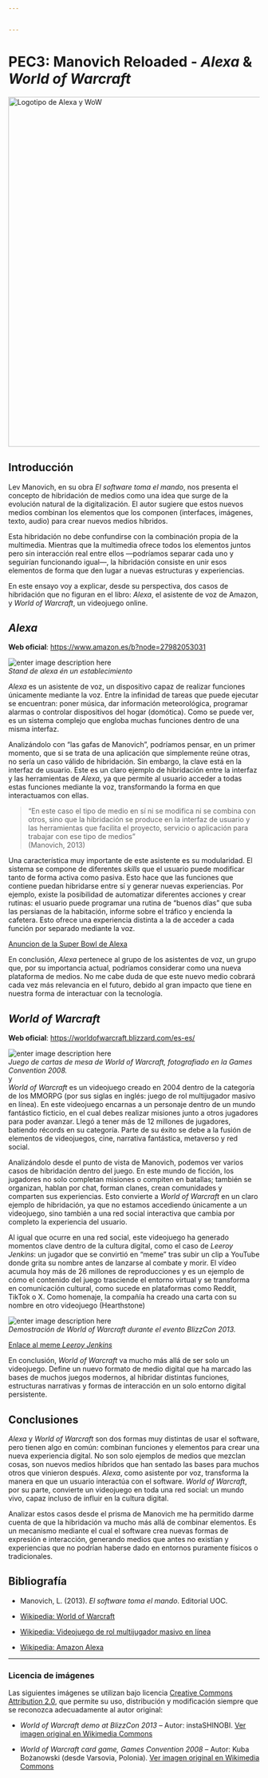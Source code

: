 ```yaml
---


---
```


<h1 id="pec3-manovich-reloaded---alexa--world-of-warcraft">PEC3: Manovich Reloaded - <em>Alexa</em> &amp; <em>World of Warcraft</em></h1>
<img src="https://i.imgur.com/H8j3lfv.png" alt="Logotipo de Alexa y WoW" width="700">
<h2 id="introducción">Introducción</h2>
<p>Lev Manovich, en su obra <em>El software toma el mando</em>, nos presenta el concepto de hibridación de medios como una idea que surge de la evolución natural de la digitalización. El autor sugiere que estos nuevos medios combinan los elementos que los componen (interfaces, imágenes, texto, audio) para crear nuevos medios híbridos.</p>
<p>Esta hibridación no debe confundirse con la combinación propia de la multimedia. Mientras que la multimedia ofrece todos los elementos juntos pero sin interacción real entre ellos —podríamos separar cada uno y seguirían funcionando igual—, la hibridación consiste en unir esos elementos de forma que den lugar a nuevas estructuras y experiencias.</p>
<p>En este ensayo voy a explicar, desde su perspectiva, dos casos de hibridación que no figuran en el libro: <em>Alexa</em>, el asistente de voz de Amazon, y <em>World of Warcraft</em>, un videojuego online.</p>
<h2 id="alexa"><em>Alexa</em></h2>
<p><strong>Web oficial</strong>: <a href="https://www.amazon.es/b?node=27982053031">https://www.amazon.es/b?node=27982053031</a></p>
<p><img src="https://i.imgur.com/39LQi0i.jpeg" alt="enter image description here"><br>
<em>Stand de alexa én un establecimiento</em></p>
<p><em>Alexa</em> es un asistente de voz, un dispositivo capaz de realizar funciones únicamente mediante la voz. Entre la infinidad de tareas que puede ejecutar se encuentran: poner música, dar información meteorológica, programar alarmas o controlar dispositivos del hogar (domótica). Como se puede ver, es un sistema complejo que engloba muchas funciones dentro de una misma interfaz.</p>
<p>Analizándolo con “las gafas de Manovich”, podríamos pensar, en un primer momento, que si se trata de una aplicación que simplemente reúne otras, no sería un caso válido de hibridación. Sin embargo, la clave está en la interfaz de usuario. Este es un claro ejemplo de hibridación entre la interfaz y las herramientas de <em>Alexa</em>, ya que permite al usuario acceder a todas estas funciones mediante la voz, transformando la forma en que interactuamos con ellas.</p>
<blockquote>
<p>“En este caso el tipo de medio en sí ni se modifica ni se combina con otros, sino que la hibridación se produce en la interfaz de usuario y las herramientas que facilita el proyecto, servicio o aplicación para trabajar con ese tipo de medios”<br>
(Manovich, 2013)</p>
</blockquote>
<p>Una característica muy importante de este asistente es su modularidad. El sistema se compone de diferentes <em>skills</em> que el usuario puede modificar tanto de forma activa como pasiva. Esto hace que las funciones que contiene puedan hibridarse entre sí y generar nuevas experiencias. Por ejemplo, existe la posibilidad de automatizar diferentes acciones y crear rutinas: el usuario puede programar una rutina de “buenos días” que suba las persianas de la habitación, informe sobre el tráfico y encienda la cafetera. Esto ofrece una experiencia distinta a la de acceder a cada función por separado mediante la voz.</p>
<p><a href="https://www.youtube.com/watch?v=iNxvsxU2rJE">Anuncion de la Super Bowl de Alexa</a></p>
<p>En conclusión, <em>Alexa</em> pertenece al grupo de los asistentes de voz, un grupo que, por su importancia actual, podríamos considerar como una nueva plataforma de medios. No me cabe duda de que este nuevo medio cobrará cada vez más relevancia en el futuro, debido al gran impacto que tiene en nuestra forma de interactuar con la tecnología.</p>
<h2 id="world-of-warcraft"><em>World of Warcraft</em></h2>
<p><strong>Web oficial</strong>: <a href="https://worldofwarcraft.blizzard.com/es-es/">https://worldofwarcraft.blizzard.com/es-es/</a></p>
<p><img src="https://i.imgur.com/s8s2Kcs.jpeg" alt="enter image description here"><br>
<em>Juego de cartas de mesa de World of Warcraft, fotografiado en la Games Convention 2008.</em><br>
y<br>
<em>World of Warcraft</em> es un videojuego creado en 2004 dentro de la categoría de los MMORPG (por sus siglas en inglés: juego de rol multijugador masivo en línea). En este videojuego encarnas a un personaje dentro de un mundo fantástico ficticio, en el cual debes realizar misiones junto a otros jugadores para poder avanzar. Llegó a tener más de 12 millones de jugadores, batiendo récords en su categoría. Parte de su éxito se debe a la fusión de elementos de videojuegos, cine, narrativa fantástica, metaverso y red social.</p>
<p>Analizándolo desde el punto de vista de Manovich, podemos ver varios casos de hibridación dentro del juego. En este mundo de ficción, los jugadores no solo completan misiones o compiten en batallas; también se organizan, hablan por chat, forman clanes, crean comunidades y comparten sus experiencias. Esto convierte a <em>World of Warcraft</em> en un claro ejemplo de hibridación, ya que no estamos accediendo únicamente a un videojuego, sino también a una red social interactiva que cambia por completo la experiencia del usuario.</p>
<p>Al igual que ocurre en una red social, este videojuego ha generado momentos clave dentro de la cultura digital, como el caso de <em>Leeroy Jenkins</em>: un jugador que se convirtió en “meme” tras subir un clip a YouTube donde grita su nombre antes de lanzarse al combate y morir. El vídeo acumula hoy más de 26 millones de reproducciones y es un ejemplo de cómo el contenido del juego trasciende el entorno virtual y se transforma en comunicación cultural, como sucede en plataformas como Reddit, TikTok o X. Como homenaje, la compañía ha creado una carta con su nombre en otro videojuego (Hearthstone)</p>
<p><img src="https://i.imgur.com/zjtXOIp.jpeg" alt="enter image description here"><br>
<em>Demostración de World of Warcraft durante el evento BlizzCon 2013.</em></p>
<p><a href="https://www.youtube.com/watch?v=mLyOj_QD4a4">Enlace al meme <em>Leeroy Jenkins</em></a></p>
<p>En conclusión, <em>World of Warcraft</em> va mucho más allá de ser solo un videojuego. Define un nuevo formato de medio digital que ha marcado las bases de muchos juegos modernos, al hibridar distintas funciones, estructuras narrativas y formas de interacción en un solo entorno digital persistente.</p>
<h2 id="conclusiones">Conclusiones</h2>
<p><em>Alexa</em> y <em>World of Warcraft</em> son dos formas muy distintas de usar el software, pero tienen algo en común: combinan funciones y elementos para crear una nueva experiencia digital. No son solo ejemplos de medios que mezclan cosas, son nuevos medios híbridos que han sentado las bases para muchos otros que vinieron después. <em>Alexa</em>, como asistente por voz, transforma la manera en que un usuario interactúa con el software. <em>World of Warcraft</em>, por su parte, convierte un videojuego en toda una red social: un mundo vivo, capaz incluso de influir en la cultura digital.</p>
<p>Analizar estos casos desde el prisma de Manovich me ha permitido darme cuenta de que la hibridación va mucho más allá de combinar elementos. Es un mecanismo mediante el cual el software crea nuevas formas de expresión e interacción, generando medios que antes no existían y experiencias que no podrían haberse dado en entornos puramente físicos o tradicionales.</p>
<h2 id="bibliografía">Bibliografía</h2>
<ul>
<li>
<p>Manovich, L. (2013). <em>El software toma el mando</em>. Editorial UOC.</p>
</li>
<li>
<p><a href="https://es.wikipedia.org/wiki/World_of_Warcraft">Wikipedia: World of Warcraft</a></p>
</li>
<li>
<p><a href="https://es.wikipedia.org/wiki/Videojuego_de_rol_multijugador_masivo_en_l%C3%ADnea">Wikipedia: Videojuego de rol multijugador masivo en línea</a></p>
</li>
<li>
<p><a href="https://es.wikipedia.org/wiki/Amazon_Alexa">Wikipedia: Amazon Alexa</a></p>
</li>
</ul>
<hr>
<blockquote></blockquote>
<h3 id="licencia-de-imágenes">Licencia de imágenes</h3>
<p>Las siguientes imágenes se utilizan bajo licencia <a href="https://creativecommons.org/licenses/by/2.0/">Creative Commons Attribution 2.0</a>, que permite su uso, distribución y modificación siempre que se reconozca adecuadamente al autor original:</p>
<ul>
<li>
<p><em>World of Warcraft demo at BlizzCon 2013</em> – Autor: instaSHINOBI. <a href="https://commons.wikimedia.org/wiki/File:World_of_Warcraft_demo_at_BlizzCon_2013_17.jpg">Ver imagen original en Wikimedia Commons</a></p>
</li>
<li>
<p><em>World of Warcraft card game, Games Convention 2008</em> – Autor: Kuba Bożanowski (desde Varsovia, Polonia). <a href="https://commons.wikimedia.org/wiki/File:World_of_Warcraft_card_game_(2789222359).jpg">Ver imagen original en Wikimedia Commons</a></p>
</li>
</ul>

